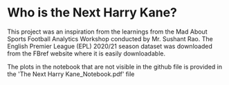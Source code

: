 # Who is the Next Harry Kane?

This project was an inspiration from the learnings from the Mad About Sports Football Analytics Workshop conducted by Mr. Sushant Rao. The English Premier League (EPL) 2020/21 season dataset was downloaded from the FBref website where it is easily downloadable.

The plots in the notebook that are not visible in the github file is provided in the 'The Next Harry Kane_Notebook.pdf' file
